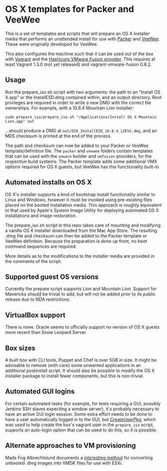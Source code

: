# OS X templates for Packer and VeeWee

This is a set of templates and scripts that will prepare an OS X installer media that performs an unattended install for use with [Packer](http://packer.io) and [VeeWee](http://github.com/jedi4ever/veewee). These were originally developed for VeeWee.

This also configures the machine such that it can be used out of the box with [Vagrant](http://www.vagrantup.com) and the [Hashicorp VMware Fusion provider](http://www.vagrantup.com/vmware). This requires at least Vagrant 1.3.0 (not yet released) and vagrant-vmware-fusion 0.8.2.

## Usage

Run the prepare_iso.sh script with two arguments: the path to an "Install OS X.app" or the InstallESD.dmg contained within, and an output directory. Root privileges are required in order to write a new DMG with the correct file ownerships. For example, with a 10.8.4 Mountain Lion installer:

`sudo prepare_iso/prepare_iso.sh "/Applications/Install OS X Mountain Lion.app" out`

...should produce a DMG at `out/OSX_InstallESD_10.8.4_12E55.dmg`, and an MD5 checksum is printed at the end of the process.

The path and checksum can now be added to your Packer or VeeWee template/definition file. The `packer` and `veewee` folders contain templates that can be used with the `vmware` builder and `vmfusion` providers, for the respective build systems. The Packer template adds some additional VMX options required for OS X guests, but VeeWee has this functionality built-in.

## Automated installs on OS X

OS X's installer supports a kind of bootstrap install functionality similar to Linux and Windows, however it must be invoked using pre-existing files placed on the booted installation media. This approach is roughly equivalent to that used by Apple's System Image Utility for deploying automated OS X installations and image restoration.

The prepare_iso.sh script in this repo takes care of mounting and modifying a vanilla OS X installer downloaded from the Mac App Store. The resulting .dmg file and checksum can then be added to the Packer template or VeeWee definition. Because the preparation is done up front, no boot command sequences are required.

More details as to the modifications to the installer media are provided in the comments of the script.

## Supported guest OS versions

Currently the prepare script supports Lion and Mountain Lion. Support for Mavericks should be trivial to add, but will not be added prior to its public release due to NDA restrictions.

## VirtualBox support

There is none. Oracle seems to officially support no version of OS X guests more recent than Snow Leopard Server.

## Box sizes

A built box with CLI tools, Puppet and Chef is over 5GB in size. It might be advisable to remove (with care) some unwanted applications in an additional postinstall script. It should also be possible to modify the OS X installer package to install fewer components, but this is non-trivial.

## Automated GUI logins

For certain automated tasks (for example, for tests requiring a GUI, possibly Jenkins SSH slaves expecting a window server), it's probably necessary to have an active GUI login session. Some extra effort needs to be done to have a user automatically logged in to the GUI, but [CreateUserPkg](http://magervalp.github.com/CreateUserPkg), which was used to help create the box's vagrant user in the `prepare_iso` script, supports an auto-login option that can be used to do this, so it is possible.

## Alternate approaches to VM provisioning
Mads Fog Albrechtslund documents a [interesting method](http://hazenet.dk/2013/07/17/creating-a-never-booted-os-x-template-in-vsphere-5-1) for converting unbooted .dmg images into VMDK files for use with ESXi.
